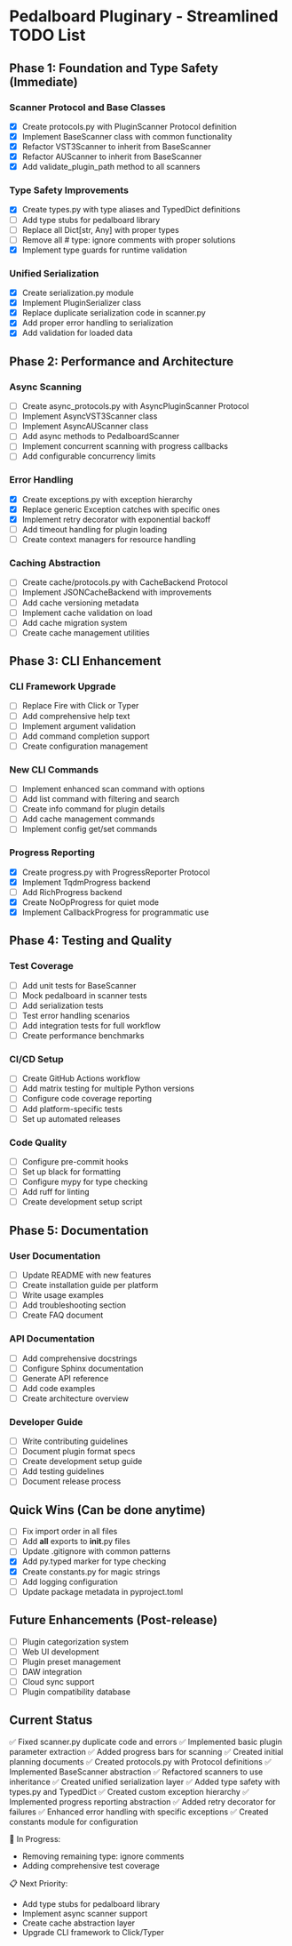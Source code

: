 # Pedalboard Pluginary - Streamlined TODO List

## Phase 1: Foundation and Type Safety (Immediate)

### Scanner Protocol and Base Classes
- [x] Create protocols.py with PluginScanner Protocol definition
- [x] Implement BaseScanner class with common functionality
- [x] Refactor VST3Scanner to inherit from BaseScanner
- [x] Refactor AUScanner to inherit from BaseScanner
- [x] Add validate_plugin_path method to all scanners

### Type Safety Improvements
- [x] Create types.py with type aliases and TypedDict definitions
- [ ] Add type stubs for pedalboard library
- [ ] Replace all Dict[str, Any] with proper types
- [ ] Remove all # type: ignore comments with proper solutions
- [x] Implement type guards for runtime validation

### Unified Serialization
- [x] Create serialization.py module
- [x] Implement PluginSerializer class
- [x] Replace duplicate serialization code in scanner.py
- [x] Add proper error handling to serialization
- [x] Add validation for loaded data

## Phase 2: Performance and Architecture

### Async Scanning
- [ ] Create async_protocols.py with AsyncPluginScanner Protocol
- [ ] Implement AsyncVST3Scanner class
- [ ] Implement AsyncAUScanner class
- [ ] Add async methods to PedalboardScanner
- [ ] Implement concurrent scanning with progress callbacks
- [ ] Add configurable concurrency limits

### Error Handling
- [x] Create exceptions.py with exception hierarchy
- [x] Replace generic Exception catches with specific ones
- [x] Implement retry decorator with exponential backoff
- [ ] Add timeout handling for plugin loading
- [ ] Create context managers for resource handling

### Caching Abstraction
- [ ] Create cache/protocols.py with CacheBackend Protocol
- [ ] Implement JSONCacheBackend with improvements
- [ ] Add cache versioning metadata
- [ ] Implement cache validation on load
- [ ] Add cache migration system
- [ ] Create cache management utilities

## Phase 3: CLI Enhancement

### CLI Framework Upgrade
- [ ] Replace Fire with Click or Typer
- [ ] Add comprehensive help text
- [ ] Implement argument validation
- [ ] Add command completion support
- [ ] Create configuration management

### New CLI Commands
- [ ] Implement enhanced scan command with options
- [ ] Add list command with filtering and search
- [ ] Create info command for plugin details
- [ ] Add cache management commands
- [ ] Implement config get/set commands

### Progress Reporting
- [x] Create progress.py with ProgressReporter Protocol
- [x] Implement TqdmProgress backend
- [ ] Add RichProgress backend
- [x] Create NoOpProgress for quiet mode
- [x] Implement CallbackProgress for programmatic use

## Phase 4: Testing and Quality

### Test Coverage
- [ ] Add unit tests for BaseScanner
- [ ] Mock pedalboard in scanner tests
- [ ] Add serialization tests
- [ ] Test error handling scenarios
- [ ] Add integration tests for full workflow
- [ ] Create performance benchmarks

### CI/CD Setup
- [ ] Create GitHub Actions workflow
- [ ] Add matrix testing for multiple Python versions
- [ ] Configure code coverage reporting
- [ ] Add platform-specific tests
- [ ] Set up automated releases

### Code Quality
- [ ] Configure pre-commit hooks
- [ ] Set up black for formatting
- [ ] Configure mypy for type checking
- [ ] Add ruff for linting
- [ ] Create development setup script

## Phase 5: Documentation

### User Documentation
- [ ] Update README with new features
- [ ] Create installation guide per platform
- [ ] Write usage examples
- [ ] Add troubleshooting section
- [ ] Create FAQ document

### API Documentation
- [ ] Add comprehensive docstrings
- [ ] Configure Sphinx documentation
- [ ] Generate API reference
- [ ] Add code examples
- [ ] Create architecture overview

### Developer Guide
- [ ] Write contributing guidelines
- [ ] Document plugin format specs
- [ ] Create development setup guide
- [ ] Add testing guidelines
- [ ] Document release process

## Quick Wins (Can be done anytime)

- [ ] Fix import order in all files
- [ ] Add __all__ exports to __init__.py files
- [ ] Update .gitignore with common patterns
- [x] Add py.typed marker for type checking
- [x] Create constants.py for magic strings
- [ ] Add logging configuration
- [ ] Update package metadata in pyproject.toml

## Future Enhancements (Post-release)

- [ ] Plugin categorization system
- [ ] Web UI development
- [ ] Plugin preset management
- [ ] DAW integration
- [ ] Cloud sync support
- [ ] Plugin compatibility database

## Current Status

✅ Fixed scanner.py duplicate code and errors
✅ Implemented basic plugin parameter extraction
✅ Added progress bars for scanning
✅ Created initial planning documents
✅ Created protocols.py with Protocol definitions
✅ Implemented BaseScanner abstraction
✅ Refactored scanners to use inheritance
✅ Created unified serialization layer
✅ Added type safety with types.py and TypedDict
✅ Created custom exception hierarchy
✅ Implemented progress reporting abstraction
✅ Added retry decorator for failures
✅ Enhanced error handling with specific exceptions
✅ Created constants module for configuration

🚧 In Progress:
- Removing remaining type: ignore comments
- Adding comprehensive test coverage

📋 Next Priority:
- Add type stubs for pedalboard library
- Implement async scanner support
- Create cache abstraction layer
- Upgrade CLI framework to Click/Typer